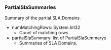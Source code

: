 ### PartialSlaSummaries
Summary of the partial SLA Domains.

- numMatchingRows: System.Int32
  - Count of matching rows.
- partialSlaSummary: list of PartialSlaSummarys
  - Summaries of SLA Domains.
